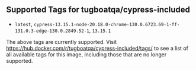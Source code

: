 ## Supported Tags for tugboatqa/cypress-included

* `latest`, `cypress-13.15.1-node-20.18.0-chrome-130.0.6723.69-1-ff-131.0.3-edge-130.0.2849.52-1`, `13.15.1`

The above tags are currently supported. Visit https://hub.docker.com/r/tugboatqa/cypress-included/tags/ to see a list of all available tags for this image, including those that are no longer supported.

